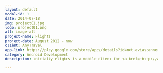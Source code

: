 ```yaml
---
layout: default
modal-id: 1
date: 2014-07-18
img: project01.jpg
logo: project01.png
alt: image-alt
project-name: Flights
project-date: August 2012 - now
client: AnyTravel
app-link: https://play.google.com/store/apps/details?id=net.aviascanner.aviascanner
category: Android Development
description: Initially Flights is a mobile client for <a href="http://aviascanner.net" target="blank">aviascanner.net</a> site and later became part of <a href="http://any.travel" target="blank">any.travel</a> ecosystem.<br><br>This application is very quick and clear way to buy cheap air tickets. KISS and speed were main requirements. It doesn't have any additional functionality because we wanted to keep it simple. And we made it - <b>1 billion downloads</b> is great metric!<br><br>I was engaged in a full cycle of development&#58; helping client with requirements, understanding his problems and offering solutions, developing, testing, even a little bit designing, helping to publish to Google Play.<br><br>We communicated via Skype chat and e-mails and we have never faced any troubles in understanding each other. 

---
```

